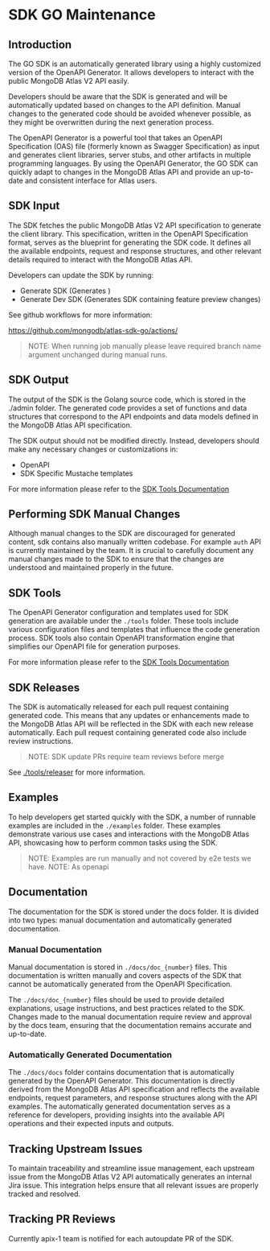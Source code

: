 # SDK GO Maintenance 

## Introduction

The GO SDK is an automatically generated library using a highly customized version of the OpenAPI Generator. It allows developers to interact with the public MongoDB Atlas V2 API easily.

Developers should be aware that the SDK is generated and will be automatically updated based on changes to the API definition. Manual changes to the generated code should be avoided whenever possible, as they might be overwritten during the next generation process.

The OpenAPI Generator is a powerful tool that takes an OpenAPI Specification (OAS) file (formerly known as Swagger Specification) as input and generates client libraries, server stubs, and other artifacts in multiple programming languages. By using the OpenAPI Generator, the GO SDK can quickly adapt to changes in the MongoDB Atlas API and provide an up-to-date and consistent interface for Atlas users.

## SDK Input

The SDK fetches the public MongoDB Atlas V2 API specification to generate the client library. This specification, written in the OpenAPI Specification format, serves as the blueprint for generating the SDK code. It defines all the available endpoints, request and response structures, and other relevant details required to interact with the MongoDB Atlas API.

Developers can update the SDK by running:

- Generate SDK (Generates )
- Generate Dev SDK (Generates SDK containing feature preview changes)

See github workflows for more information:

https://github.com/mongodb/atlas-sdk-go/actions/

> NOTE: When running job manually please leave required branch name argument unchanged during manual runs.

## SDK Output

The output of the SDK is the Golang source code, which is stored in the ./admin folder. The generated code provides a set of functions and data structures that correspond to the API endpoints and data models defined in the MongoDB Atlas API specification.

The SDK output should not be modified directly. Instead, developers should make any necessary changes or customizations in:

- OpenAPI 
- SDK Specific Mustache templates

For more information please refer to the [SDK Tools Documentation](./tools)

## Performing SDK Manual Changes

Although manual changes to the SDK are discouraged for generated content, sdk contains also manually written codebase.
For example `auth` API is currently maintained by the team. 
It is crucial to carefully document any manual changes made to the SDK to ensure that the changes are understood and maintained properly in the future.

## SDK Tools

The OpenAPI Generator configuration and templates used for SDK generation are available under the `./tools` folder. 
These tools include various configuration files and templates that influence the code generation process.
SDK tools also contain OpenAPI transformation engine that simplifies our OpenAPI file for generation purposes.

For more information please refer to the [SDK Tools Documentation](./tools) 

## SDK Releases

The SDK is automatically released for each pull request containing generated code. 
This means that any updates or enhancements made to the MongoDB Atlas API will be reflected in the SDK with each new release automatically.
Each pull request containing generated code also include review instructions. 

> NOTE: SDK update PRs require team reviews before merge

See [./tools/releaser](./tools/releaser) for more information.

## Examples

To help developers get started quickly with the SDK, a number of runnable examples are included in the `./examples` folder. These examples demonstrate various use cases and interactions with the MongoDB Atlas API, showcasing how to perform common tasks using the SDK.

> NOTE: Examples are run manually and not covered by e2e tests we have.
> NOTE: As openapi 

## Documentation

The documentation for the SDK is stored under the docs folder. It is divided into two types: manual documentation and automatically generated documentation.

### Manual Documentation

Manual documentation is stored in `./docs/doc_{number}` files. This documentation is written manually and covers aspects of the SDK that cannot be automatically generated from the OpenAPI Specification.

The `./docs/doc_{number}` files should be used to provide detailed explanations, usage instructions, and best practices related to the SDK. Changes made to the manual documentation require review and approval by the docs team, ensuring that the documentation remains accurate and up-to-date.

### Automatically Generated Documentation

The `./docs/docs` folder contains documentation that is automatically generated by the OpenAPI Generator. This documentation is directly derived from the MongoDB Atlas API specification and reflects the available endpoints, request parameters, and response structures along with the API examples.
The automatically generated documentation serves as a reference for developers, providing insights into the available API operations and their expected inputs and outputs.

## Tracking Upstream Issues

To maintain traceability and streamline issue management, each upstream issue from the MongoDB Atlas V2 API automatically generates an internal Jira issue. This integration helps ensure that all relevant issues are properly tracked and resolved.

## Tracking PR Reviews

Currently apix-1 team is notified for each autoupdate PR of the SDK.
